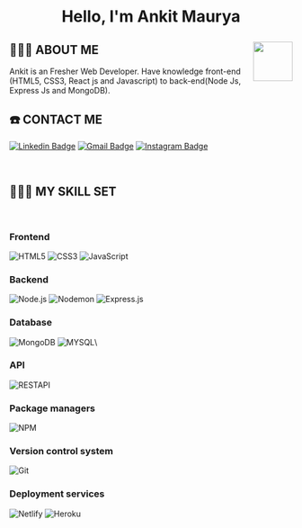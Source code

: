 <!-- <p align="left"> <img src="https://media.giphy.com/media/iY8CRBdQXODJSCERIr/giphy.gif" width="30px"> <img src="https://komarev.com/ghpvc/?username=mkankit07&label=Profile%20views&color=0e75b6&style=flat" alt="mkankit07" /> </p> -->
<h1 align="center">
<!-- <img src="https://github.com/blackcater/blackcater/raw/master/images/Hi.gif" height="32" /> -->

Hello, I'm Ankit Maurya

<!-- <img src="https://github.com/blackcater/blackcater/raw/master/images/Hi.gif" height="32" /> -->
</h1>

<img align='right' src="https://media.giphy.com/media/LmNwrBhejkK9EFP504/giphy.gif" width="70">


## 👨🏾‍💻 ABOUT ME

<p>Ankit is an Fresher Web Developer. Have knowledge front-end (HTML5, CSS3, React js and Javascript) to back-end(Node Js, Express Js and MongoDB).</p>


## ☎️ CONTACT ME
[![Linkedin Badge](https://img.shields.io/badge/-Ankit-blue?style=flat-square&logo=Linkedin&logoColor=white&link=https://www.linkedin.com/in/ankit-maurya-481890219/)](https://www.linkedin.com/in/ankit-maurya-481890219/)
[![Gmail Badge](https://img.shields.io/badge/-ankit20@navgurukul.org-c14438?style=flat-square&logo=Gmail&logoColor=white&link=mailto:ankit20@navgurukul.org)](mailto:ankit20@navgurukul.org)
[![Instagram Badge](https://img.shields.io/badge/-mkankit07-c14438?style=flat-square&logo=Instagram&logoColor=white&link=https://www.instagram.com/mkankit07/)](https://www.instagram.com/mkankit07/)

<br />

## 👨🏾‍🔧 MY SKILL SET
<br />

### Frontend

![HTML5](https://img.shields.io/badge/-HTML5-000000?style=flat&logo=HTML5)
![CSS3](https://img.shields.io/badge/-CSS3-000000?style=flat&logo=CSS3&logoColor=1572B6)
![JavaScript](https://img.shields.io/badge/-JavaScript-000000?style=flat&logo=javascript)

### Backend

![Node.js](https://img.shields.io/badge/-Node.js-000000?style=flat&logo=Node.js&logoColor=339933)
![Nodemon](https://img.shields.io/badge/-Nodemon-000000?style=flat&logo=Nodemon&logoColor=76D04B)
![Express.js](https://img.shields.io/badge/-Express.js-000000?style=flat&logo=Express.js&logoColor=76D04B)

### Database

![MongoDB](https://img.shields.io/badge/-MongoDB-000000?style=flat&logo=MongoDB&logoColor=47A248)
![MYSQL](https://img.shields.io/badge/-MYSQL-000000?style=flat&logo=MYSQL&logoColor=336791)\

### API

![RESTAPI](https://img.shields.io/badge/-RESTAPI-000000?style=flat&logo=RESTAPI&logoColor=336791)

### Package managers

![NPM](https://img.shields.io/badge/-NPM-000000?style=flat&logo=NPM&logoColor=CB3837)

### Version control system

![Git](https://img.shields.io/badge/-Git-000000?style=flat&logo=Git&logoColor=F05032)

### Deployment services

![Netlify](https://img.shields.io/badge/-Netlify-000000?style=flat&logo=Netlify%20AWS&logoColor=FFFFFF)
![Heroku](https://img.shields.io/badge/-Heroku-000000?style=flat&logo=Heroku%20AWS&logoColor=FFFFFF)
